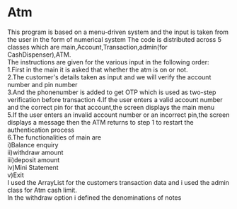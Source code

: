 # Atm
This program is based on a menu-driven system and the input is taken from the user in the form of numerical system                                                                 The code is distributed across 5 classes which are main,Account,Transaction,admin(for CashDispenser),ATM.                                                                                         
The instructions are given for the various input in the following order:                                                                                                           
1.First in the main it is asked that whether the atm is on or not.                                                                                                                 
2.The customer's details taken as input and we will verify the account number and pin number    
3.And the phonenumber is added to get OTP which is used as two-step verification before transaction
4.If the user enters a valid account number and the correct pin for that account,the screen displays the main menu                                                                 
5.If the user enters an invalid account number or an incorrect pin,the screen displays a message then the ATM returns to step 1 to restart the authentication process               
6.The functionalities of main are                                                                                                                                                  
i)Balance enquiry                                                                                                                                                                  
ii)withdraw amount                                                                                                                                                                 
iii)deposit amount                                                                                                                                                                 
iv)Mini Statement                                                                                                                                                                   
v)Exit                                                                                                                                                                            
I used the ArrayList for the customers transaction data and i used the admin class for Atm cash limit.                                                                             
In the withdraw option i defined the denominations of notes
